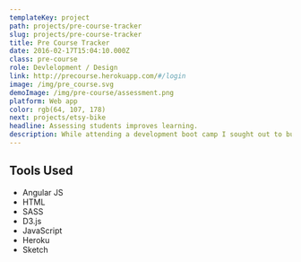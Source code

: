 ```yaml
---
templateKey: project
path: projects/pre-course-tracker
slug: projects/pre-course-tracker
title: Pre Course Tracker
date: 2016-02-17T15:04:10.000Z
class: pre-course
role: Devlelopment / Design
link: http://precourse.herokuapp.com/#/login
image: /img/pre_course.svg
demoImage: /img/pre-course/assessment.png
platform: Web app
color: rgb(64, 107, 178)
next: projects/etsy-bike
headline: Assessing students improves learning.
description: While attending a development boot camp I sought out to build a better testing platform to improve the level of graduates. It was a system which instructors would use to add tutorial like content divided up into units. Each unit had an assessment test that was used to unlock the next section. The most difficult part was the tests & evaluating the students code. We decided to use a web worker to encapsulate the code and evaluate it to see if it returned to expected value. There was also a part which would allow you to compare your assessment results with that of the others in your cohort.
---
```


## Tools Used

- Angular JS
- HTML
- SASS
- D3.js
- JavaScript
- Heroku
- Sketch
